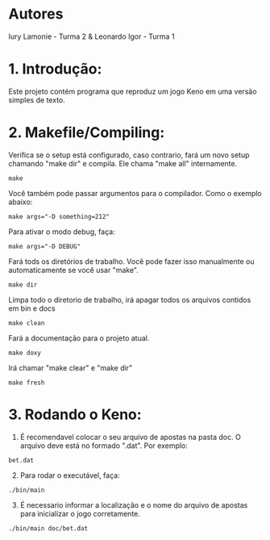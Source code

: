 # Autores

Iury Lamonie - Turma 2
& 
Leonardo Igor - Turma 1

# 1. Introdução:

Este projeto contém programa que reproduz um jogo Keno em uma versão simples de texto.

# 2. Makefile/Compiling:

Verifica se o setup está configurado, caso contrario, fará um novo setup chamando "make dir" e compila. Ele chama "make all" internamente.

```
make
```

Você também pode passar argumentos para o compilador. Como o exemplo abaixo:
```
make args="-D something=212"
```
Para ativar o modo debug, faça:

```
make args="-D DEBUG"
```

Fará tods os diretórios de trabalho. Você pode fazer isso manualmente ou automaticamente se você usar "make".
```
make dir
```

Limpa todo o diretorio de trabalho, irá apagar todos os arquivos contidos em bin e docs
```
make clean
```

Fará a documentação para o projeto atual.
```
make doxy
```

Irá chamar "make clear" e "make dir"
```
make fresh
```

# 3. Rodando o Keno:

1. É recomendavel colocar o seu arquivo de apostas na pasta doc. O arquivo deve está no formado ".dat". Por exemplo:
```
bet.dat
```

2. Para rodar o executável, faça:
```
./bin/main
```

3. É necessario informar a localização e o nome do arquivo de apostas para inicializar o jogo corretamente.
```
./bin/main doc/bet.dat
```